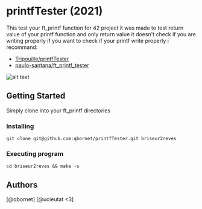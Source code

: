 # printfTester (2021)

This test your ft_printf function for 42 project it was made to test return value of your printf function and only return value it doesn't check if you are writing properly if you want to check if your printf write properly i recommand:

- [Tripouille/printfTester](https://github.com/Tripouille/printfTester)
- [paulo-santana/ft_printf_tester](https://github.com/paulo-santana/ft_printf_tester)


![alt text](https://i.imgur.com/gzEx0AZ.png)

## Getting Started

Simply clone into your ft_printf directories

### Installing

```
git clone git@github.com:qbornet/printfTester.git briseur2reves
```

### Executing program

```
cd briseur2reves && make -s
```
## Authors

[@qbornet]
[@ucieutat <3]
